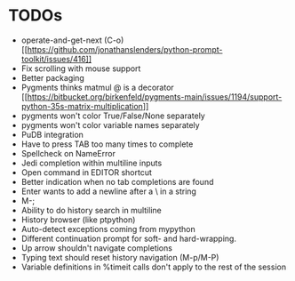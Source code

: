 # TODOs

- operate-and-get-next (C-o) [[https://github.com/jonathanslenders/python-prompt-toolkit/issues/416]]
- Fix scrolling with mouse support
- Better packaging
- Pygments thinks matmul @ is a decorator [[https://bitbucket.org/birkenfeld/pygments-main/issues/1194/support-python-35s-matrix-multiplication]]
- pygments won't color True/False/None separately
- pygments won't color variable names separately
- PuDB integration
- Have to press TAB too many times to complete
- Spellcheck on NameError
- Jedi completion within multiline inputs
- Open command in EDITOR shortcut
- Better indication when no tab completions are found
- Enter wants to add a newline after a \ in a string
- M-;
- Ability to do history search in multiline
- History browser (like ptpython)
- Auto-detect exceptions coming from mypython
- Different continuation prompt for soft- and hard-wrapping.
- Up arrow shouldn't navigate completions
- Typing text should reset history navigation (M-p/M-P)
- Variable definitions in %timeit calls don't apply to the rest of the session
